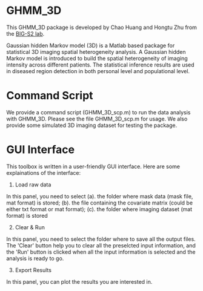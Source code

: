 # GHMM_3D

This GHMM_3D package is developed by Chao Huang and Hongtu Zhu from the [BIG-S2 lab](http://odin.mdacc.tmc.edu/bigs2/). 

Gaussian hidden Markov model (3D) is a Matlab based package for statistical 3D imaging spatial heterogeneity analysis. A Gaussian hidden Markov model is introduced to build the spatial heterogeneity of imaging intensity across different patients. The statistical inference results are used in diseased region detection in both personal level and populational level. 

# Command Script 
We provide a command script (GHMM_3D_scp.m) to run the data analysis with GHMM_3D. Please see the file GHMM_3D_scp.m for usage. We also provide some simulated 3D imaging dataset for testing the package.

# GUI Interface
This toolbox is written in a user-friendly GUI interface. Here are some explainations of the interface:

1. Load raw data

In this panel, you need to select (a). the folder where mask data (mask file, mat format) is stored; (b). the file containing the covariate matrix (could be either txt format or mat format); (c). the folder where imaging dataset (mat format) is stored

2. Clear & Run

In this panel, you need to select the folder where to save all  the output files. The 'Clear' button help you to clear all the preselcted input information, and the 'Run' button is clicked when all the input information is selected and the analysis is ready to go.

3. Export Results

In this panel, you can plot the results you are interested in. 

